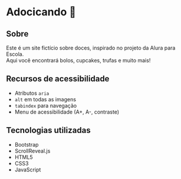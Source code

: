 # Adocicando 🍬

## Sobre
Este é um site fictício sobre doces, inspirado no projeto da Alura para Escola.  
Aqui você encontrará bolos, cupcakes, trufas e muito mais!

## Recursos de acessibilidade
- Atributos `aria`
- `alt` em todas as imagens
- `tabindex` para navegação
- Menu de acessibilidade (A+, A-, contraste)

## Tecnologias utilizadas
- Bootstrap
- ScrollReveal.js
- HTML5
- CSS3
- JavaScript
